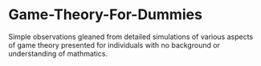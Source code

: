 # Game-Theory-For-Dummies
Simple observations gleaned from detailed simulations of various aspects of game theory presented for individuals with no background or understanding of mathmatics.
